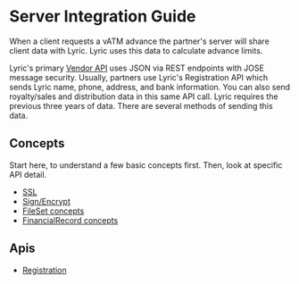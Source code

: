 # Server Integration Guide

When a client requests a vATM advance the partner's server will share client data with Lyric. Lyric uses this data to calculate advance limits.

Lyric's primary [Vendor API](/secure/vendor-api/) uses JSON via REST endpoints with JOSE message security. Usually, partners use Lyric's Registration API which sends Lyric name, phone, address, and bank information. You can also send royalty/sales and distribution data in this same API call. Lyric requires the previous three years of data. There are several methods of sending this data.

## Concepts

Start here, to understand a few basic concepts first. Then, look at specific API detail.

  - [SSL](!Server_Integration/SSL)
  - [Sign/Encrypt](!Server_Integration/Sign_Encrypt)
  - [FileSet concepts](!Server_Integration/FileSets)
  - [FinancialRecord concepts](!Server_Integration/FinancialRecords)

## Apis

  - [Registration](!Server_Integration/Apis/upsert_client)


